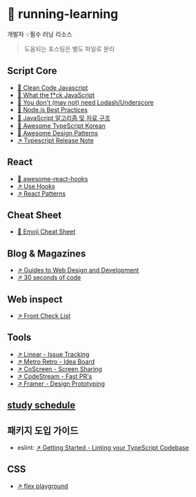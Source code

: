 # 🏃 running-learning

개발자 💡필수 러닝 리소스

> 도움되는 포스팅은 별도 파일로 분리

## Script Core

- [📄	Clean Code Javascript](https://github.com/qkraudghgh/clean-code-javascript-ko/blob/master/README.md)
- [📄	What the f*ck JavaScript](https://github.com/denysdovhan/wtfjs/blob/master/README.md)
- [📄 You don't (may not) need Lodash/Underscore](https://github.com/you-dont-need/You-Dont-Need-Lodash-Underscore/blob/master/README.md)
- [📄 Node.js Best Practices](https://github.com/goldbergyoni/nodebestpractices/blob/master/README.md)
- [📄 JavaScript 알고리즘 및 자료 구조](https://github.com/trekhleb/javascript-algorithms/blob/master/README.ko-KR.md)
- [📄 Awesome TypeScript Korean](https://github.com/typescript-kr/awesome-typescript-korean)
- [📄 Awesome Design Patterns](https://github.com/DovAmir/awesome-design-patterns)
- [↗️ Typescript Release Note](https://devblogs.microsoft.com/typescript/)

## React
- [📄 awesome-react-hooks](https://github.com/rehooks/awesome-react-hooks/blob/master/README.md)
- [↗️ Use Hooks](https://usehooks.com/)
- [↗️ React Patterns](https://reactpatterns.com/)

## Cheat Sheet
- [📄 Emoji Cheat Sheet](https://github.com/ikatyang/emoji-cheat-sheet/blob/master/README.md)

## Blog & Magazines
- [↗️ Guides to Web Design and Development](https://www.smashingmagazine.com/guides/)
- [↗️ 30 seconds of code](https://www.30secondsofcode.org/)

## Web inspect
- [↗️ Front Check List](https://frontendchecklist.io/)

## Tools
- [↗️ Linear - Issue Tracking](https://linear.app/)
- [↗️ Metro Retro - Idea Board](https://metroretro.io/)
- [↗️ CoScreen - Screen Sharing](https://metroretro.io/)
- [↗️ CodeStream - Fast PR's](https://www.codestream.com/)
- [↗️ Framer - Design Prototyping](https://www.framer.com/)

## [study schedule](https://github.com/develuv/study/blob/main/README.md)

## 패키지 도입 가이드
- eslint: [↗️ Getting Started - Linting your TypeScript Codebase
](https://github.com/typescript-eslint/typescript-eslint/blob/master/docs/getting-started/linting/README.md)

## CSS
- [↗️ flex playground](https://codepen.io/enxaneta/full/adLPwv)
